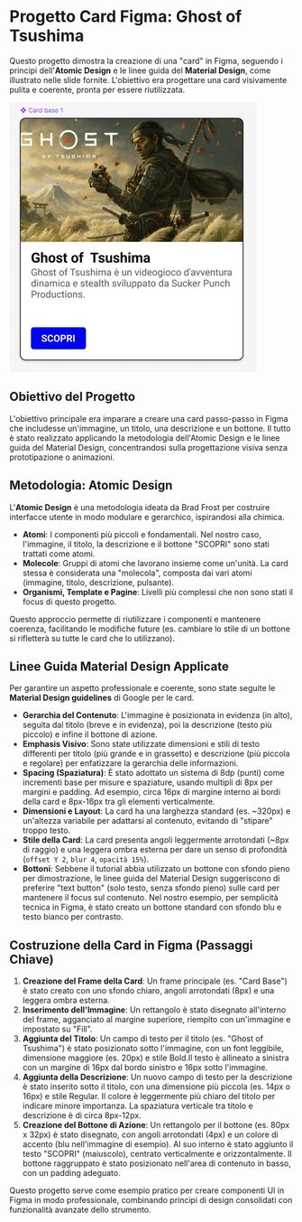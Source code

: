# Progetto Card Figma: Ghost of Tsushima

Questo progetto dimostra la creazione di una "card" in Figma, seguendo i principi dell'**Atomic Design** e le linee guida del **Material Design**, come illustrato nelle slide fornite. L'obiettivo era progettare una card visivamente pulita e coerente, pronta per essere riutilizzata.

![Card di esempio: Ghost of Tsushima](./public/card-figma.png)

## Obiettivo del Progetto

L'obiettivo principale era imparare a creare una card passo-passo in Figma che includesse un'immagine, un titolo, una descrizione e un bottone. Il tutto è stato realizzato applicando la metodologia dell'Atomic Design e le linee guida del Material Design, concentrandosi sulla progettazione visiva senza prototipazione o animazioni.

## Metodologia: Atomic Design

L'**Atomic Design** è una metodologia ideata da Brad Frost per costruire interfacce utente in modo modulare e gerarchico, ispirandosi alla chimica.

* **Atomi**: I componenti più piccoli e fondamentali. Nel nostro caso, l'immagine, il titolo, la descrizione e il bottone "SCOPRI" sono stati trattati come atomi.
* **Molecole**: Gruppi di atomi che lavorano insieme come un'unità. La card stessa è considerata una "molecola", composta dai vari atomi (immagine, titolo, descrizione, pulsante).
* **Organismi, Template e Pagine**: Livelli più complessi che non sono stati il focus di questo progetto.

Questo approccio permette di riutilizzare i componenti e mantenere coerenza, facilitando le modifiche future (es. cambiare lo stile di un bottone si rifletterà su tutte le card che lo utilizzano).

## Linee Guida Material Design Applicate

Per garantire un aspetto professionale e coerente, sono state seguite le **Material Design guidelines** di Google per le card.

* **Gerarchia del Contenuto**: L'immagine è posizionata in evidenza (in alto), seguita dal titolo (breve e in evidenza), poi la descrizione (testo più piccolo) e infine il bottone di azione.
* **Emphasis Visivo**: Sono state utilizzate dimensioni e stili di testo differenti per titolo (più grande e in grassetto) e descrizione (più piccola e regolare) per enfatizzare la gerarchia delle informazioni.
* **Spacing (Spaziatura)**: È stato adottato un sistema di 8dp (punti) come incrementi base per misure e spaziature, usando multipli di 8px per margini e padding. Ad esempio, circa 16px di margine interno ai bordi della card e 8px-16px tra gli elementi verticalmente.
* **Dimensioni e Layout**: La card ha una larghezza standard (es. ~320px) e un'altezza variabile per adattarsi al contenuto, evitando di "stipare" troppo testo.
* **Stile della Card**: La card presenta angoli leggermente arrotondati (~8px di raggio) e una leggera ombra esterna per dare un senso di profondità (`offset Y 2`, `blur 4`, `opacità 15%`).
* **Bottoni**: Sebbene il tutorial abbia utilizzato un bottone con sfondo pieno per dimostrazione, le linee guida del Material Design suggeriscono di preferire "text button" (solo testo, senza sfondo pieno) sulle card per mantenere il focus sul contenuto. Nel nostro esempio, per semplicità tecnica in Figma, è stato creato un bottone standard con sfondo blu e testo bianco per contrasto.

## Costruzione della Card in Figma (Passaggi Chiave)

1. **Creazione del Frame della Card**: Un frame principale (es. "Card Base") è stato creato con uno sfondo chiaro, angoli arrotondati (8px) e una leggera ombra esterna.
2. **Inserimento dell'Immagine**: Un rettangolo è stato disegnato all'interno del frame, agganciato al margine superiore, riempito con un'immagine e impostato su "Fill".
3. **Aggiunta del Titolo**: Un campo di testo per il titolo (es. "Ghost of Tsushima") è stato posizionato sotto l'immagine, con un font leggibile, dimensione maggiore (es. 20px) e stile Bold.Il testo è allineato a sinistra con un margine di 16px dal bordo sinistro e 16px sotto l'immagine.
4. **Aggiunta della Descrizione**: Un nuovo campo di testo per la descrizione è stato inserito sotto il titolo, con una dimensione più piccola (es. 14px o 16px) e stile Regular. Il colore è leggermente più chiaro del titolo per indicare minore importanza. La spaziatura verticale tra titolo e descrizione è di circa 8px-12px.
5. **Creazione del Bottone di Azione**: Un rettangolo per il bottone (es. 80px x 32px) è stato disegnato, con angoli arrotondati (4px) e un colore di accento (blu nell'immagine di esempio). Al suo interno è stato aggiunto il testo "SCOPRI" (maiuscolo), centrato verticalmente e orizzontalmente. Il bottone raggruppato è stato posizionato nell'area di contenuto in basso, con un padding adeguato.

Questo progetto serve come esempio pratico per creare componenti UI in Figma in modo professionale, combinando principi di design consolidati con funzionalità avanzate dello strumento.